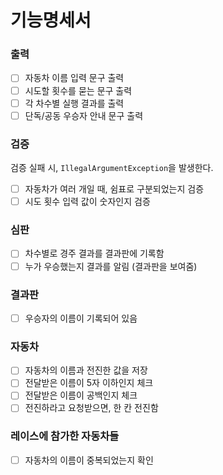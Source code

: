 # 기능명세서

### 출력
- [ ] 자동차 이름 입력 문구 출력
- [ ] 시도할 횟수를 묻는 문구 출력
- [ ] 각 차수별 실행 결과를 출력
- [ ] 단독/공동 우승자 안내 문구 출력

### 검증
검증 실패 시, `IllegalArgumentException`을 발생한다.
- [ ] 자동차가 여러 개일 때, 쉼표로 구분되었는지 검증
- [ ] 시도 횟수 입력 값이 숫자인지 검증

### 심판
- [ ] 차수별로 경주 결과를 결과판에 기록함
- [ ] 누가 우승했는지 결과를 알림 (결과판을 보여줌)

### 결과판
- [ ] 우승자의 이름이 기록되어 있음

### 자동차
- [ ] 자동차의 이름과 전진한 값을 저장
- [ ] 전달받은 이름이 5자 이하인지 체크
- [ ] 전달받은 이름이 공백인지 체크
- [ ] 전진하라고 요청받으면, 한 칸 전진함

### 레이스에 참가한 자동차들
- [ ] 자동차의 이름이 중복되었는지 확인